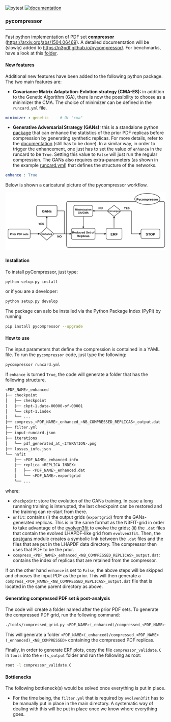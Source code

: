 ![pytest](https://github.com/N3PDF/pycompressor/workflows/pytest/badge.svg)
[![documentation](https://github.com/N3PDF/pycompressor/workflows/docs/badge.svg)](https://n3pdf.github.io/pycompressor/)

### pycompressor
----------------

Fast python implementation of PDF set **compressor** (https://arxiv.org/abs/1504.06469). A detailed
documentation will be (slowly) added to https://n3pdf.github.io/pycompressor/. For benchmarks,
have a look at this [folder](https://github.com/N3PDF/pycompressor/tree/GANsInterface/doc/source/img-src).


#### New features

Additional new features have been added to the following python package. The two main features
are:
- **Covariance Matrix Adaptation-Evlotion strategy (CMA-ES):** in addition to the Genetic 
Algorithm (GA), there is now the possibility to choose as a minimizer the CMA. The choice
of minimizer can be defined in the `runcard.yml` file.
```yaml
minimizer : genetic     # Or "cma"
```
- **Generative Adversarial Strategy (GANs):** this is a standalone python [package](https://github.com/N3PDF/ganpdfs/tree/master)
that can enhance the statistics of the prior PDF replicas before compression by generating 
synthetic replicas. For more details, refer to the [documentation](https://n3pdf.github.io/ganpdfs/) 
(still has to be done). In a similar way, in order to trigger the enhancement, one just has to set 
the value of `enhance` in the runcard to be `True`. Setting this value to `False` will just run the 
regular compression. The GANs also requires extra-parameters (as shown in the example 
[runcard.yml](https://github.com/N3PDF/pycompressor/blob/master/runcard.yml)) that defines
the structure of the networks.
```yaml
enhance : True
```
Below is shown a caricatural picture of the pycompressor workflow.
<p align="center">
  <img alt="diagram" src="https://github.com/N3PDF/pycompressor/blob/GANsInterface/doc/source/img-src/diagram.png" width=800>
</p>


#### Installation

To install pyCompressor, just type:
```bash
python setup.py install
```
or if you are a developer:
```bash
python setup.py develop
```
The package can aslo be installed via the Python Package Index (PyPI) by running
```bash
pip install pycompressor --upgrade
```

#### How to use

The input parameters that define the compression is contained in a YAML file. To run
the `pycompressor` code, just type the following: 
```bash
pycompressor runcard.yml
```
If `enhance` is turned `True`, the code will generate a folder that has the following
structure,
```bash
<PDF_NAME>_enhanced
├── checkpoint
│   ├── checkpoint
│   ├── ckpt-1.data-00000-of-00001
│   └── ckpt-1.index
│   └── ...
├── compress_<PDF_NAME>_enhanced_<NB_COMPRESSED_REPLICAS>_output.dat
├── filter.yml
├── input-runcard.json
├── iterations
│   └── pdf_generated_at_<ITERATION>.png
├── losses_info.json
└── nnfit
    ├── <PDF_NAME>_enhanced.info
    ├── replica_<REPLICA_INDEX>
    │   ├── <PDF_NAME>_enhanced.dat
    │   └── <PDF_NAME>.exportgrid
    └── ...
```
where:
- `checkpoint`: store the evolution of the GANs training. In case a long runnning training
is interupted, the last checkpoint can be restored and the training can re-start from there.
- `nnfit`: contains (i) the output grids (`exportgrid`) from the GANs-generated replicas. 
This is in the same format as the N3FIT-grid in order to take advantage of the [evolven3fit](https://github.com/NNPDF/nnpdf/blob/master/n3fit/evolven3fit/evolven3fit.cc) to evolve the grids; (ii) the `.dat` files that contain the evolved 
LHAPDF-like grid from `evolven3fit`. Then, the [postgans](https://github.com/N3PDF/ganpdfs/tree/GANsInterface/src/pycompressor/postgans.py)
module creates a symbolic link between the `.dat` files and the files that are put in
the LHAPDF data directory. The compressor then uses that PDF to be the prior.
- `compress_<PDF_NAME>_enhanced_<NB_COMPRESSED_REPLICAS>_output.dat`: contains the index of 
replicas that are retained from the compressor.

If on the other hand `enhance` is set to `False`, the above steps will be skipped and chooses
the input PDF as the prior. This will then generate a `compress_<PDF_NAME>_<NB_COMPRESSED_REPLICAS>_output.dat`
file that is located in the same parent directory as above.

#### Generating compressed PDF set & post-analysis

The code will create a folder named after the prior PDF sets. To generate the
compressed PDF grid, run the following command:
```bash
./tools/compressed_grid.py <PDF_NAME>(_enhanced)/compressed_<PDF_NAME>(_enhanced)_<NB_COMPRESSED>_output.dat
```
This will generate a folder `<PDF_NAME>(_enhanced)/compressed_<PDF_NAME>(_enhanced)_<NB_COMPRESSED>` 
containing the compressed PDF replicas.

Finally, in order to generate ERF plots, copy the file `compressor_validate.C`
in `tools` into the `erfs_output` folder and run the following as root:
```bash
root -l compressor_validate.C
``` 

#### Bottlenecks

The following bottleneck(s) would be solved once everything is put in place.
- For the time being, the `filter.yml` that is required by `evolven3fit` has to be manually
put in place in the main directory. A systematic way of dealing with this will be put
in place once we know where everything goes.
